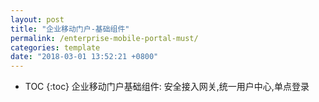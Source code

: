 ```yaml
---
layout: post
title: "企业移动门户-基础组件"
permalink: /enterprise-mobile-portal-must/
categories: template
date: "2018-03-01 13:52:21 +0800"
---
```


* TOC
{:toc}
企业移动门户基础组件: 安全接入网关,统一用户中心,单点登录
